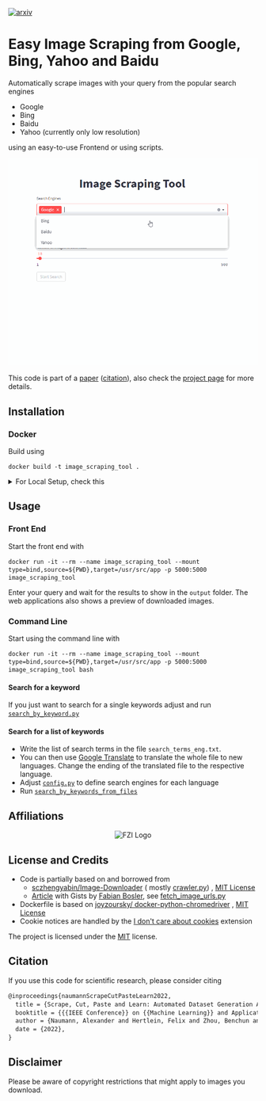   [![arxiv](http://img.shields.io/badge/paper-arxiv.2210.09814-B31B1B.svg)](https://arxiv.org/abs/2210.09814)

# Easy Image Scraping from Google, Bing, Yahoo and Baidu

Automatically scrape images with your query from the popular search engines

- Google
- Bing
- Baidu
- Yahoo (currently only low resolution)

using an easy-to-use Frontend or using scripts.

![](data/misc/demo.gif)

This code is part of a [paper]((https://arxiv.org/abs/2210.09814)) ([citation](#citation)), also check the [project page](https://a-nau.github.io/parcel2d/) for more details.

## Installation

### Docker

Build using

```shell
docker build -t image_scraping_tool .
```

<details>
  <summary>For Local Setup, check this</summary>

### Local installation

- Set up an environment using
    ```shell
    conda env create -f environment.yml
    ```
  or
    ```shell
    pip install -r requirements.txt
    ```
- To use [Selenium](https://www.selenium.dev/), we need to download
  the [Chrome Driver](https://sites.google.com/chromium.org/driver/) (also
  see [this](https://www.selenium.dev/documentation/webdriver/getting_started/install_drivers/))
- [Check](https://www.google.com/intl/us/chrome/update/) your Chrome Version and download the corresponding webdriver
  version
- Unzip it, and add it to the path (for details, see [here](https://stackoverflow.com/a/40556092)). Alternatively, you
  can adjust [scrape_and_download.py](src/scraping/scrape_and_download.py)
    ```python
    with webdriver.Chrome(
        executable_path="path/to/chrome_diver.exe",  # add this line
        options=set_chrome_options()
    ) as wd:
    ```

</details>

## Usage

### Front End

Start the front end with

```shell
docker run -it --rm --name image_scraping_tool --mount type=bind,source=${PWD},target=/usr/src/app -p 5000:5000 image_scraping_tool
```

Enter your query and wait for the results to show in the `output` folder. The web applications also shows a preview of
downloaded images.

### Command Line

Start using the command line with

```shell
docker run -it --rm --name image_scraping_tool --mount type=bind,source=${PWD},target=/usr/src/app -p 5000:5000 image_scraping_tool bash
```

#### Search for a keyword

If you just want to search for a single keywords adjust and run [`search_by_keyword.py`](src/tools/search_by_keyword.py)

#### Search for a list of keywords

- Write the list of search terms in the file `search_terms_eng.txt`.
- You can then use [Google Translate](https://translate.google.com/) to translate the whole file to new languages.
  Change the ending of the translated file to the respective language.
- Adjust [`config.py`](src/config.py) to define search engines for each language
- Run [`search_by_keywords_from_files`](src/tools/search_by_keywords_from_files.py)

## Affiliations

<p align="center">
    <img src="https://upload.wikimedia.org/wikipedia/de/thumb/4/44/Fzi_logo.svg/1200px-Fzi_logo.svg.png?raw=true" alt="FZI Logo" height="200"/>
</p>

## License and Credits

- Code is partially based on and borrowed from
    - [sczhengyabin/Image-Downloader](https://github.com/sczhengyabin/Image-Downloader) (
      mostly [crawler.py](https://github.com/sczhengyabin/Image-Downloader/blob/master/crawler.py))
      , [MIT License](https://github.com/sczhengyabin/Image-Downloader/blob/master/LICENSE)
    - [Article](https://towardsdatascience.com/image-scraping-with-python-a96feda8af2d) with Gists
      by [Fabian Bosler](https://medium.com/@fabianbosler), see [fetch_image_urls.py](src/scraping/fetch_image_urls.py)
- Dockerfile is based
  on [joyzoursky/ docker-python-chromedriver](https://github.com/joyzoursky/docker-python-chromedriver/blob/master/py-debian/3.9-selenium/Dockerfile)
  , [MIT License](https://github.com/joyzoursky/docker-python-chromedriver/blob/master/LICENSE)
- Cookie notices are handled by the [I don't care about cookies](https://www.i-dont-care-about-cookies.eu/) extension

The project is licensed under the [MIT](LICENSE) license.


## Citation

If you use this code for scientific research, please consider citing

```latex
@inproceedings{naumannScrapeCutPasteLearn2022,
  title = {Scrape, Cut, Paste and Learn: Automated Dataset Generation Applied to Parcel Logistics},
  booktitle = {{{IEEE Conference}} on {{Machine Learning}} and Applications} ({{ICMLA}})},
  author = {Naumann, Alexander and Hertlein, Felix and Zhou, Benchun and Dörr, Laura and Furmans, Kai},
  date = {2022},
}
```


## Disclaimer

Please be aware of copyright restrictions that might apply to images you download.
